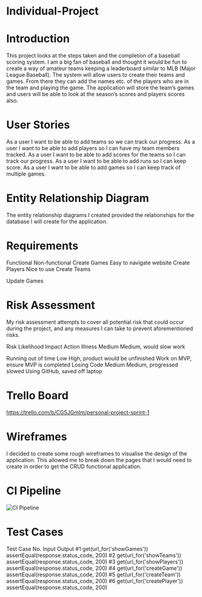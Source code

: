 # Individual-Project


# Introduction

This project looks at the steps taken and the completion of a baseball scoring system. I am a big fan of baseball and thought it would be fun to create a way of amateur teams keeping a leaderboard similar to MLB (Major League Baseball). The system will allow users to create their teams and games. From there they can add the names etc. of the players who are in the team and playing the game. The application will store the team’s games and users will be able to look at the season’s scores and players scores also. 

# User Stories

As a user I want to be able to add teams so we can track our progress.
As a user I want to be able to add players so I can have my team members tracked.
As a user I want to be able to add scores for the teams so I can track our progress.
As a user I want to be able to add runs so I can keep score.
As a user I want to be able to add games so I can keep track of multiple games.

# Entity Relationship Diagram

The entity relationship diagrams I created provided the relationships for the database I will create for the application. 

# Requirements

Functional
Non-functional
Create Games
Easy to navigate website
Create Players
Nice to use
Create Teams


Update Games







# Risk Assessment

My risk assessment attempts to cover all potential risk that could occur during the project, and any measures I can take to prevent aforementioned risks.

Risk
Likelihood
Impact
Action
Illness
Medium
Medium, would slow work 


Running out of time
Low
High, product would be unfinished
Work on MVP, ensure MVP is completed
Losing Code
Medium
Medium, progressed slowed
Using GitHub, saved off laptop

















# Trello Board

https://trello.com/b/CG5JGmIm/personal-project-sprint-1

# Wireframes 

I decided to create some rough wireframes to visualise the design of the application. This allowed me to break down the pages that I would need to create in order to get the CRUD functional application.








# CI Pipeline

![CI Pipeline](https://user-images.githubusercontent.com/9552989/76163766-f38b1100-6140-11ea-97b1-6c49be7e4151.jpg)



# Test Cases

Test Case No.
Input
Output
#1
get(url_for('showGames'))
assertEqual(response.status_code, 200)
#2
get(url_for('showTeams'))
assertEqual(response.status_code, 200)
#3
get(url_for('showPlayers'))
assertEqual(response.status_code, 200)
#4
get(url_for('createGame'))
assertEqual(response.status_code, 200)
#5
get(url_for('createTeam'))
assertEqual(response.status_code, 200)
#6
get(url_for('createPlayer'))
assertEqual(response.status_code, 200)

